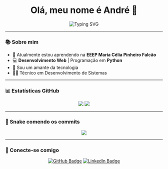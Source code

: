 <h1 align="center">Olá, meu nome é André 👋</h1>

<p align="center">
  <img src="https://readme-typing-svg.demolab.com?font=Fira+Code&pause=1000&color=00FF99&center=true&vCenter=true&width=435&lines=Desenvolvedor+Frontend;Apaixonado+por+Tecnologia;Focado+em+Python+e+Web!" alt="Typing SVG" />
</p>


---

### 📚 Sobre mim

- 🌱 Atualmente estou aprendendo na **EEEP Maria Célia Pinheiro Falcão**
- 💻 **Desenvolvimento Web** | Programação em **Python**
- 💙 Sou um amante da tecnologia
- 👨‍💻 Técnico em Desenvolvimento de Sistemas

---

### 📊 Estatísticas GitHub

<p align="center">
  <img src="https://github-readme-stats.vercel.app/api?username=andrefrx14&theme=radical" />
<img src="https://github-readme-stats.vercel.app/api/top-langs/?username=andrefrx14&layout=compact&theme=radical" />
</p>


---

### 🐍 Snake comendo os commits


<p align="center">
  <img src="https://raw.githubusercontent.com/andrefx14/andrefx14/output/github-contribution-grid-snake.svg" />
</p>

---

### 🔗 Conecte-se comigo

<p align="center">
  <a href="https://github.com/andrefx14"><img src="https://img.shields.io/badge/GitHub-andrefx14-181717?style=for-the-badge&logo=github" alt="GitHub Badge"/></a>
  <a href="https://linkedin.com/in/seulink" target="_blank"><img src="https://img.shields.io/badge/LinkedIn-Perfil-blue?style=for-the-badge&logo=linkedin" alt="LinkedIn Badge"/></a>
</p>
